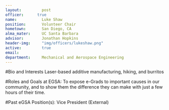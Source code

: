 ```yaml
---
layout:     	post
officer:      true
name:      		Luke Shaw
position: 		Volunteer Chair
hometown: 		San Diego, CA
alma_mater: 	UC Santa Barbara
advisor: 		Jonathan Hopkins
header-img: 	"img/officers/lukeshaw.png"
active: 		true
email: 			
department: 	Mechanical and Aerospace Engineering
---
```


#Bio and Interests
Laser-based additive manufacturing, hiking, and burritos

#Roles and Goals at EGSA:
To expose e-Grads to important causes in our community, and to show them the difference they can make with just a few hours of their time.

#Past eGSA Position(s):
Vice President (External)
